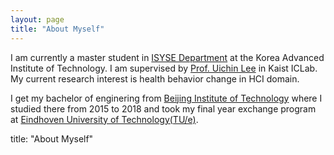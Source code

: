 ```yaml
---
layout: page 
title: "About Myself"
---
```


I am currently a master student in [ISYSE Department](https://ie.kaist.ac.kr/) at the Korea Advanced Institute of Technology. I am supervised by [Prof. Uichin Lee](http://ic.kaist.ac.kr/wiki/wiki.cgi?UichinLee) in Kaist ICLab. My current research interest is health behavior change in HCI domain. 

I get my bachelor of enginering from [Beijing Institute of Technology](https://english.bit.edu.cn/) where I studied there from 2015 to 2018 and took my final year exchange program at [Eindhoven University of Technology(TU/e)](https://www.tue.nl/en/).


title: "About Myself"

